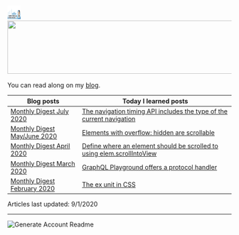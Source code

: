 <img alt width="30" height="30" src="https://raw.githubusercontent.com/stefanjudis/stefanjudis/main/screenshot.png">

<div align="left">
  <img src="https://raw.githubusercontent.com/stefanjudis/stefanjudis/main/headline.svg" width="800" height="120">
</div>

You can read along on my [blog](https://www.stefanjudis.com/).

<!-- TABLE -->
| Blog posts | Today I learned posts |
| --- | --- |
| [Monthly Digest July 2020](https://www.stefanjudis.com/blog/monthly-digest-july-2020/) | [The navigation timing API includes the type of the current navigation](https://www.stefanjudis.com/today-i-learned/the-navigation-timing-api-and-the-type-of-the-current-navigation/) | 
| [Monthly Digest May/June 2020](https://www.stefanjudis.com/blog/monthly-digest-may-june-2020/) | [Elements with overflow: hidden are scrollable](https://www.stefanjudis.com/today-i-learned/elements-with-overflow-hidden-are-scrollable/) | 
| [Monthly Digest April 2020](https://www.stefanjudis.com/blog/monthly-digest-april-2020/) | [Define where an element should be scrolled to using elem.scrollIntoView ](https://www.stefanjudis.com/today-i-learned/define-where-an-element-should-be-scrolled-to-using-elem-scrollintoview/) | 
| [Monthly Digest March 2020](https://www.stefanjudis.com/blog/monthly-digest-march-2020/) | [GraphQL Playground offers a protocol handler](https://www.stefanjudis.com/today-i-learned/graphql-playground-offers-a-protocol-handler/) | 
| [Monthly Digest February 2020](https://www.stefanjudis.com/blog/monthly-digest-february-2020/) | [The ex unit in CSS](https://www.stefanjudis.com/today-i-learned/the-ex-unit-in-css/) | 

Articles last updated: 9/1/2020
<!-- TABLE_END -->

---

![Generate Account Readme](https://github.com/stefanjudis/stefanjudis/workflows/Generate%20Account%20Readme/badge.svg)
